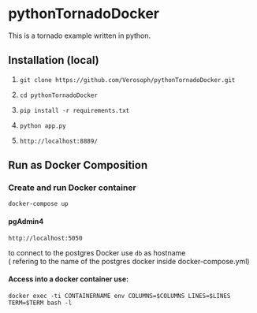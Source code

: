 # pythonTornadoDocker

This is a tornado example written in python.

## Installation (local)

1. `git clone https://github.com/Verosoph/pythonTornadoDocker.git`

2. `cd pythonTornadoDocker`

3. `pip install -r requirements.txt`

4. `python app.py`

5. `http://localhost:8889/`

## Run as Docker Composition

### Create and run Docker container
```
docker-compose up
```

####  pgAdmin4
    http://localhost:5050

to connect to the postgres Docker
use `db` as hostname <br>
( refering to the name of the postgres docker inside docker-compose.yml)



#### Access into a docker container use:
```
docker exec -ti CONTAINERNAME env COLUMNS=$COLUMNS LINES=$LINES TERM=$TERM bash -l

```


